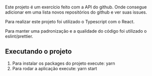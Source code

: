 Este projeto é um exercício feito com a API do github. Onde consegue adicionar em uma lista novos repositórios do github e ver suas issues.

Para realizar este projeto foi utilizado o Typescript com o React.

Para manter uma padronização e a qualidade do código foi utilizado o eslint/prettier.

<h2>Executando o projeto</h2>
<ol>
  <li>Para instalar os packages do projeto execute: yarn </li>
  <li>Para rodar a aplicação execute: yarn start </li>
</ol>

